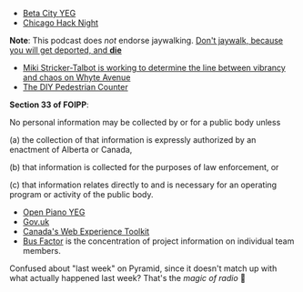 ---
---

* [Beta City YEG](http://betacity.ca/)
* [Chicago Hack Night](http://chihacknight.org/)

**Note**: This podcast does *not* endorse jaywalking. [Don't jaywalk, because you will get deported, and **die**](https://www.youtube.com/watch?v=ARe5tEpb99s)

* [Miki Stricker-Talbot is working to determine the line between vibrancy and chaos on Whyte Avenue](http://www.avenueedmonton.com/City-Life/Top-40-Under-40/Miki-Stricker-Talbot/)
* [The DIY Pedestrian Counter](http://betacity.ca/2015/11/23/diy-pedestrian-counter/)

**Section 33 of FOIPP**:

No personal information may be collected by or for a public
body unless

 (a) the collection of that information is expressly authorized by
an enactment of Alberta or Canada,

 (b) that information is collected for the purposes of law
enforcement, or

 (c) that information relates directly to and is necessary for an
operating program or activity of the public body. 

* [Open Piano YEG](http://www.edmontonexaminer.com/2014/04/23/openpianoyeg-project-aims-to-animate-edmontons-outdoor-public-spaces-with-upright-pianos)
* [Gov.uk](https://www.gov.uk/)
* [Canada's Web Experience Toolkit](http://wet-boew.github.io/v4.0-ci/index-en.html)
* [Bus Factor](https://en.wikipedia.org/wiki/Bus_factor) is the concentration of project information on individual team members.

Confused about "last week" on Pyramid, since it doesn't match up with what actually happened last week? That's the *magic of radio* 🌈
